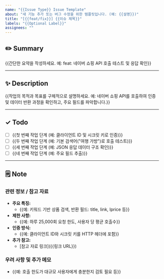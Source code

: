 ```yaml
---
name: "{{Issue Type}} Issue Template"
about: "새 기능 추가 또는 버그 수정을 위한 템플릿입니다. (예: {{설명}})"
title: "[{{feat/fix}}] {{이슈 제목}}"
labels: "{{Optional Label}}"
assignees: ""
---
```


## ✏️ **Summary**  
{{간단한 요약을 작성하세요. 예: feat: 네이버 쇼핑 API 호출 테스트 및 응답 확인}}

---

## ✨ **Description**  
{{작업의 목적과 목표를 구체적으로 설명하세요. 예: 네이버 쇼핑 API를 호출하여 인증 및 데이터 반환 과정을 확인하고, 주요 필드를 파악합니다.}}

---

## ✓ **Todo**  
- [ ] {{첫 번째 작업 단계 (예: 클라이언트 ID 및 시크릿 키로 인증)}}
- [ ] {{두 번째 작업 단계 (예: 기본 검색어("여행 가방")로 호출 테스트)}}
- [ ] {{세 번째 작업 단계 (예: JSON 응답 데이터 구조 확인)}}
- [ ] {{네 번째 작업 단계 (예: 주요 필드 추출)}}

---

## 🗒️ **Note**  
### **관련 정보 / 참고 자료**  
- **주요 특징:**  
  - {{예: 키워드 기반 상품 검색, 반환 필드: title, link, lprice 등}}
- **제한 사항:**  
  - {{예: 하루 25,000회 요청 한도, 사용자 당 평균 호출수}}
- **인증 방식:**  
  - {{예: 클라이언트 ID와 시크릿 키를 HTTP 헤더에 포함}}
- **추가 참고:**  
  - [참고 자료 링크]({{링크 URL}})

### **우려 사항 및 추가 메모**  
- {{예: 호출 한도가 대규모 사용자에게 충분한지 검토 필요 등}}
